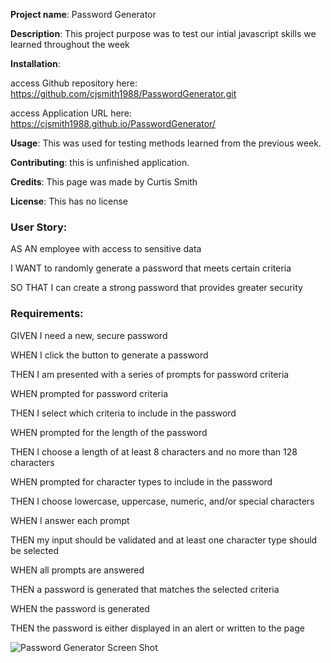 **Project name**: Password Generator

**Description**: This project purpose was to test our intial javascript skills we learned throughout the week


**Installation**: 	

access Github repository here: https://github.com/cjsmith1988/PasswordGenerator.git


access Application URL here: https://cjsmith1988.github.io/PasswordGenerator/
				

**Usage**: This was used for testing methods learned from the previous week.

**Contributing**: this is unfinished application.

**Credits**: This page was made by Curtis Smith

**License**: This has no license

### User Story:

AS AN employee with access to sensitive data

I WANT to randomly generate a password that meets certain criteria

SO THAT I can create a strong password that provides greater security


### Requirements:

GIVEN I need a new, secure password

WHEN I click the button to generate a password

THEN I am presented with a series of prompts for password criteria

WHEN prompted for password criteria

THEN I select which criteria to include in the password

WHEN prompted for the length of the password

THEN I choose a length of at least 8 characters and no more than 128 characters

WHEN prompted for character types to include in the password

THEN I choose lowercase, uppercase, numeric, and/or special characters

WHEN I answer each prompt

THEN my input should be validated and at least one character type should be selected

WHEN all prompts are answered

THEN a password is generated that matches the selected criteria

WHEN the password is generated

THEN the password is either displayed in an alert or written to the page


![Password Generator Screen Shot](cjsmith1988/PasswordGenerator/blob/main/PasswordGeneratorScreenGrab.PNG)
